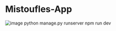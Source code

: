 ﻿# Mistoufles-App

![image](https://github.com/user-attachments/assets/fa206fee-d453-4ab3-a5ce-f3fc85654761)
python manage.py runserver
npm run dev
